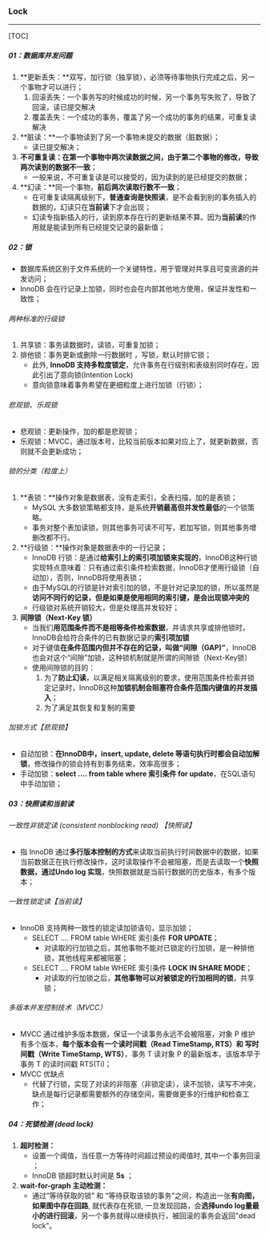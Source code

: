 ### Lock

------

[TOC]

##### 01：数据库并发问题

1. **更新丢失：**双写，加行锁（独享锁），必须等待事物执行完成之后，另一个事物才可以进行；
   1. 回滚丢失：一个事务写的时候成功的时候，另一个事务写失败了，导致了回滚，读已提交解决
   2. 覆盖丢失：一个成功的事务，覆盖了另一个成功的事务的结果，可重复读解决
2. **脏读：**一个事物读到了另一个事物未提交的数据（脏数据）；
   - 读已提交解决；
3. **不可重复读：**在第一个事物中两次读数据之间，由于第二个事物的修改，导致**两次读到的数据不一致**；
   - 一般来说，不可重复读是可以接受的，因为读到的是已经提交的数据；
4. **幻读：**同一个事物，**前后两次读取行数不一致**；
   - 在可重复读隔离级别下，**普通查询是快照读**，是不会看到别的事务插入的数据的，幻读只在**当前读**下才会出现；
   - 幻读专指新插入的行，读到原本存在行的更新结果不算。因为**当前读**的作用就是能读到所有已经提交记录的最新值；

##### 02：锁

- 数据库系统区别于文件系统的⼀个关键特性，用于管理对共享且可变资源的并发访问；
- InnoDB 会在行记录上加锁，同时也会在内部其他地方使用，保证并发性和一致性；

###### 两种标准的行级锁

1. 共享锁：事务读数据时，读锁，可重复加锁；
2. 排他锁：事务更新或删除一行数据时 ，写锁，默认时排它锁；
   - 此外, **InnoDB 支持多粒度锁定**，允许事务在行级别和表级别同时存在，因此引出了意向锁(Intention Lock)
   - 意向锁意味着事务希望在更细粒度上进行加锁（行锁）；

######  悲观锁、乐观锁

- 悲观锁：更新操作，加的都是悲观锁；
- 乐观锁：MVCC，通过版本号，比较当前版本如果对应上了，就更新数据，否则就不会更新成功；

###### 锁的分类（粒度上）

1. **表锁：**操作对象是数据表，没有走索引，全表扫描，加的是表锁；
   - MySQL 大多数锁策略都支持，是系统**开销最高但并发性最低**的一个锁策略。
   - 事务对整个表加读锁，则其他事务可读不可写，若加写锁，则其他事务增删改都不行。
2. **行级锁：**操作对象是数据表中的一行记录；
   - InnoDB 行锁：是通过**给索引上的索引项加锁来实现的**，InnoDB这种行锁实现特点意味着：只有通过索引条件检索数据，InnoDB才使用行级锁（自动加），否则，InnoDB将使用表锁；
   - 由于MySQL的行锁是针对索引加的锁，不是针对记录加的锁，所以虽然是**访问不同行的记录，但是如果是使用相同的索引键，是会出现锁冲突的**
   - 行级锁对系统开销较大，但是处理高并发较好；
3. **间隙锁（Next-Key 锁）**
   - 当我们**用范围条件而不是相等条件检索数据**，并请求共享或排他锁时，InnoDB会给符合条件的已有数据记录的**索引项加锁**
   - 对于键值**在条件范围内但并不存在的记录，叫做“间隙（GAP)”**，InnoDB也会对这个“间隙”加锁，这种锁机制就是所谓的间隙锁（Next-Key锁）
   - 使用间隙锁的目的：
     1. 为了**防止幻读**，以满足相关隔离级别的要求，使用范围条件检索并锁定记录时，InnoDB这种**加锁机制会阻塞符合条件范围内键值的并发插入**；
     2. 为了满足其恢复和复制的需要

###### 加锁方式【悲观锁】

- 自动加锁：**在InnoDB中，insert, update, delete 等语句执行时都会自动加解锁**，修改操作的锁会持有到事务结束，效率高很多；
- 手动加锁：**select .... from table where 索引条件 for update**，在SQL语句中手动加锁；

##### 03：快照读和当前读

###### 一致性非锁定读 (consistent nonblocking read) 【快照读】

- 指 InnoDB 通过**多行版本控制的方式**来读取当前执行时间数据中的数据，如果当前数据正在执行修改操作，这时读取操作不会被阻塞，而是去读取⼀个**快照数据，通过Undo log 实现**，快照数据就是当前行数据的历史版本，有多个版本；

###### 一致性锁定读【当前读】

- InnoDB 支持两种一致性的锁定读加锁语句，显示加锁；
  - SELECT .... FROM table WHERE 索引条件 **FOR UPDATE**；
    - 对读取的行加锁之后，其他事物不能对已锁定的行加锁，是一种排他锁，其他线程来都被阻塞；
  - SELECT .... FROM table WHERE 索引条件 **LOCK IN SHARE MODE**；
    - 对读取的行加锁之后，**其他事物可以对被锁定的行加相同的锁**，共享锁；

###### 多版本并发控制技术（MVCC）

- MVCC 通过维护多版本数据，保证一个读事务永远不会被阻塞，对象 P 维护有多个版本，**每个版本会有一个读时间戳（Read TimeStamp, RTS）和 写时间戳（Write TimeStamp, WTS）**，事务 T 读对象 P 的最新版本，该版本早于事务 T 的读时间戳 RTS(Ti)；
- MVCC 优缺点
  - 代替了行锁，实现了对读的非阻塞（非锁定读），读不加锁，读写不冲突，缺点是每行记录都需要额外的存储空间，需要做更多的行维护和检查工作；

##### 04：死锁检测 (dead lock)

1. **超时检测：**
   -  设置一个阈值，当任意一方等待时间超过预设的阈值时, 其中⼀个事务回滚 ；
   -  InnoDB 锁超时默认时间是 **5s** ；
2. **wait-for-graph 主动检测：**
   - 通过“等待获取的锁” 和 “等待获取该锁的事务”之间，构造出⼀张**有向图，如果图中存在回路**, 就代表存在死锁, 一旦发现回路，会**选择undo log量最小的进行回滚**，另⼀个事务就得以继续执行，被回滚的事务会返回"dead lock"。
